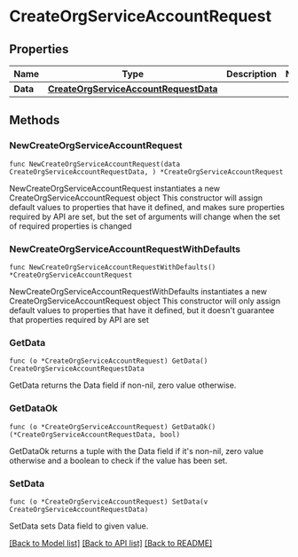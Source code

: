 # CreateOrgServiceAccountRequest

## Properties

Name | Type | Description | Notes
------------ | ------------- | ------------- | -------------
**Data** | [**CreateOrgServiceAccountRequestData**](CreateOrgServiceAccountRequestData.md) |  | 

## Methods

### NewCreateOrgServiceAccountRequest

`func NewCreateOrgServiceAccountRequest(data CreateOrgServiceAccountRequestData, ) *CreateOrgServiceAccountRequest`

NewCreateOrgServiceAccountRequest instantiates a new CreateOrgServiceAccountRequest object
This constructor will assign default values to properties that have it defined,
and makes sure properties required by API are set, but the set of arguments
will change when the set of required properties is changed

### NewCreateOrgServiceAccountRequestWithDefaults

`func NewCreateOrgServiceAccountRequestWithDefaults() *CreateOrgServiceAccountRequest`

NewCreateOrgServiceAccountRequestWithDefaults instantiates a new CreateOrgServiceAccountRequest object
This constructor will only assign default values to properties that have it defined,
but it doesn't guarantee that properties required by API are set

### GetData

`func (o *CreateOrgServiceAccountRequest) GetData() CreateOrgServiceAccountRequestData`

GetData returns the Data field if non-nil, zero value otherwise.

### GetDataOk

`func (o *CreateOrgServiceAccountRequest) GetDataOk() (*CreateOrgServiceAccountRequestData, bool)`

GetDataOk returns a tuple with the Data field if it's non-nil, zero value otherwise
and a boolean to check if the value has been set.

### SetData

`func (o *CreateOrgServiceAccountRequest) SetData(v CreateOrgServiceAccountRequestData)`

SetData sets Data field to given value.



[[Back to Model list]](../README.md#documentation-for-models) [[Back to API list]](../README.md#documentation-for-api-endpoints) [[Back to README]](../README.md)


